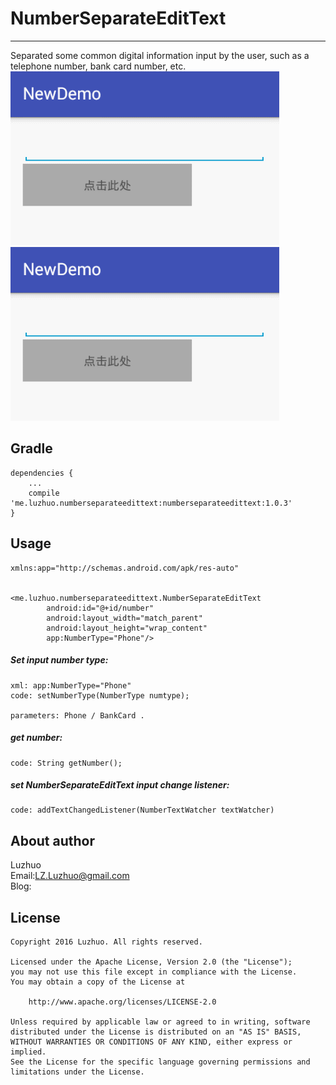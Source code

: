 # NumberSeparateEditText
---

Separated some common digital information input by the user, such as a telephone number, bank card number, etc.  
![](/screenshot/NumberSeparateEditText01.gif)  
![](/screenshot/NumberSeparateEditText02.gif)  

## Gradle

	dependencies {
	    ...
	    compile 'me.luzhuo.numberseparateedittext:numberseparateedittext:1.0.3'
	}


## Usage

	xmlns:app="http://schemas.android.com/apk/res-auto"


	<me.luzhuo.numberseparateedittext.NumberSeparateEditText
	        android:id="@+id/number"
	        android:layout_width="match_parent"
	        android:layout_height="wrap_content"
	        app:NumberType="Phone"/>


##### Set input number type:
	xml: app:NumberType="Phone"
	code: setNumberType(NumberType numtype);

	parameters: Phone / BankCard .

##### get number:
	code: String getNumber();

##### set NumberSeparateEditText input change listener:
	code: addTextChangedListener(NumberTextWatcher textWatcher)


## About author

Luzhuo  
Email:LZ.Luzhuo@gmail.com  
Blog:


## License

	Copyright 2016 Luzhuo. All rights reserved.
	
	Licensed under the Apache License, Version 2.0 (the "License");
	you may not use this file except in compliance with the License.
	You may obtain a copy of the License at
	
	    http://www.apache.org/licenses/LICENSE-2.0
	
	Unless required by applicable law or agreed to in writing, software
	distributed under the License is distributed on an "AS IS" BASIS,
	WITHOUT WARRANTIES OR CONDITIONS OF ANY KIND, either express or implied.
	See the License for the specific language governing permissions and
	limitations under the License.